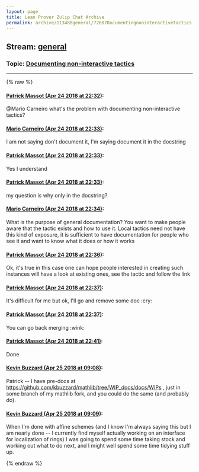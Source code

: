 ```yaml
---
layout: page
title: Lean Prover Zulip Chat Archive 
permalink: archive/113488general/72607Documentingnoninteractivetactics.html
---
```


## Stream: [general](index.html)
### Topic: [Documenting non-interactive tactics](72607Documentingnoninteractivetactics.html)

---


{% raw %}
#### [ Patrick Massot (Apr 24 2018 at 22:32)](https://leanprover.zulipchat.com/#narrow/stream/113488-general/topic/Documenting%20non-interactive%20tactics/near/125638696):
<p><span class="user-mention" data-user-id="110049">@Mario Carneiro</span> what's the problem with documenting non-interactive tactics?</p>

#### [ Mario Carneiro (Apr 24 2018 at 22:33)](https://leanprover.zulipchat.com/#narrow/stream/113488-general/topic/Documenting%20non-interactive%20tactics/near/125638723):
<p>I am not saying don't document it, I'm saying document it in the docstring</p>

#### [ Patrick Massot (Apr 24 2018 at 22:33)](https://leanprover.zulipchat.com/#narrow/stream/113488-general/topic/Documenting%20non-interactive%20tactics/near/125638738):
<p>Yes I understand</p>

#### [ Patrick Massot (Apr 24 2018 at 22:33)](https://leanprover.zulipchat.com/#narrow/stream/113488-general/topic/Documenting%20non-interactive%20tactics/near/125638742):
<p>my question is why only in the docstring?</p>

#### [ Mario Carneiro (Apr 24 2018 at 22:34)](https://leanprover.zulipchat.com/#narrow/stream/113488-general/topic/Documenting%20non-interactive%20tactics/near/125638824):
<p>What is the purpose of general documentation? You want to make people aware that the tactic exists and how to use it. Local tactics need not have this kind of exposure, it is sufficient to have documentation for people who see it and want to know what it does or how it works</p>

#### [ Patrick Massot (Apr 24 2018 at 22:36)](https://leanprover.zulipchat.com/#narrow/stream/113488-general/topic/Documenting%20non-interactive%20tactics/near/125638896):
<p>Ok, it's true in this case one can hope people interested in creating such instances will have a look at existing ones, see the tactic and follow the link</p>

#### [ Patrick Massot (Apr 24 2018 at 22:37)](https://leanprover.zulipchat.com/#narrow/stream/113488-general/topic/Documenting%20non-interactive%20tactics/near/125638922):
<p>It's difficult for me but ok, I'll go and remove some doc <span class="emoji emoji-1f622" title="cry">:cry:</span></p>

#### [ Patrick Massot (Apr 24 2018 at 22:37)](https://leanprover.zulipchat.com/#narrow/stream/113488-general/topic/Documenting%20non-interactive%20tactics/near/125638932):
<p>You can go back merging <span class="emoji emoji-1f609" title="wink">:wink:</span></p>

#### [ Patrick Massot (Apr 24 2018 at 22:41)](https://leanprover.zulipchat.com/#narrow/stream/113488-general/topic/Documenting%20non-interactive%20tactics/near/125639129):
<p>Done</p>

#### [ Kevin Buzzard (Apr 25 2018 at 09:08)](https://leanprover.zulipchat.com/#narrow/stream/113488-general/topic/Documenting%20non-interactive%20tactics/near/125659565):
<p>Patrick -- I have pre-docs at <a href="https://github.com/kbuzzard/mathlib/tree/WIP_docs/docs/WIPs" target="_blank" title="https://github.com/kbuzzard/mathlib/tree/WIP_docs/docs/WIPs">https://github.com/kbuzzard/mathlib/tree/WIP_docs/docs/WIPs</a> , just in some branch of my mathlib fork, and you could do the same (and probably do).</p>

#### [ Kevin Buzzard (Apr 25 2018 at 09:09)](https://leanprover.zulipchat.com/#narrow/stream/113488-general/topic/Documenting%20non-interactive%20tactics/near/125659576):
<p>When I'm done with affine schemes (and I know I'm always saying this but I am nearly done -- I currently find myself actually working on an interface for localization of rings) I was going to spend some time taking stock and working out what to do next, and I might well spend some time tidying stuff up.</p>


{% endraw %}
